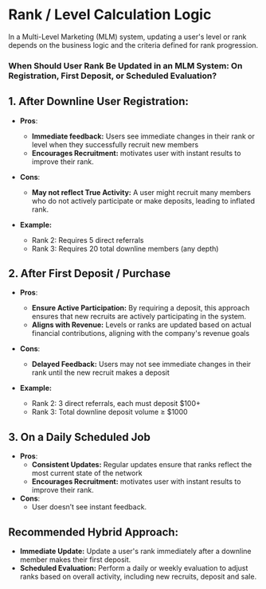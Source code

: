 # Rank / Level Calculation Logic
In a Multi-Level Marketing (MLM) system, updating a user's level or rank depends on the business logic and the criteria defined for rank progression.

### When Should User Rank Be Updated in an MLM System: On Registration, First Deposit, or Scheduled Evaluation?


##  1. After Downline User Registration:
- **Pros**: 
  - **Immediate feedback:** Users see immediate changes in their rank or level when they successfully recruit new members 
  - **Encourages Recruitment:** motivates user with instant results to improve their rank.
- **Cons**: 
  - **May not reflect True Activity:** A user might recruit many members who do not actively participate or make deposits, leading to inflated rank. 

- **Example:**
  - Rank 2: Requires 5 direct referrals
  - Rank 3: Requires 20 total downline members (any depth)


## 2. After First Deposit / Purchase
- **Pros**:
    - **Ensure Active Participation:** By requiring a deposit, this approach ensures that new recruits are actively participating in the system.
    - **Aligns with Revenue:** Levels or ranks are updated based on actual financial contributions, aligning with the company's revenue goals
- **Cons**:
    - **Delayed Feedback:** Users may not see immediate changes in their rank until the new recruit makes a deposit

- **Example:**
  - Rank 2: 3 direct referrals, each must deposit $100+
  - Rank 3: Total downline deposit volume ≥ $1000

## 3. On a Daily Scheduled Job
- **Pros**:
  - **Consistent Updates:** Regular updates ensure that ranks reflect the most current state of the network
  - **Encourages Recruitment:** motivates user with instant results to improve their rank.
- **Cons**:
  - User doesn’t see instant feedback.


## Recommended Hybrid Approach: 
- **Immediate Update:** Update a user's rank immediately after a downline member makes their first deposit.
- **Scheduled Evaluation:** Perform a daily or weekly evaluation to adjust ranks based on overall activity, including new recruits, deposit and sale.


















